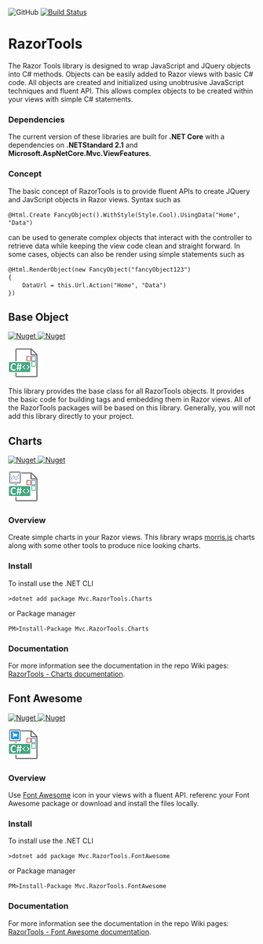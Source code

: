 ![GitHub](https://img.shields.io/github/license/porrey/Razor-Tools?style=for-the-badge)
[![Build Status](https://img.shields.io/travis/porrey/Razor-Tools/master?style=for-the-badge)](https://travis-ci.org/porrey/Razor-Tools)

# RazorTools
The Razor Tools library is designed to wrap JavaScript and JQuery objects into C# methods. Objects can be easily added to Razor views with basic C# code. All objects are created and initialized using unobtrusive JavaScript techniques and fluent API. This allows complex objects to be created within your views with simple C# statements.
### Dependencies

The current version of these libraries are built for **.NET Core** with a dependencies on **.NETStandard 2.1** and **Microsoft.AspNetCore.Mvc.ViewFeatures**.

### Concept
The basic concept of RazorTools is to provide fluent APIs to create JQuery and JavScript objects in Razor views. Syntax such as 

	@Html.Create FancyObject().WithStyle(Style.Cool).UsingData("Home", "Data")
can be used to generate complex objects that interact with the controller to retrieve data while keeping the view code clean and straight forward. In some cases, objects can also be render using simple statements such as

	@Html.RenderObject(new FancyObject("fancyObject123")
	{
		DataUrl = this.Url.Action("Home", "Data")
	})

## Base Object
[![Nuget](https://img.shields.io/nuget/v/Mvc.RazorTools.Base?label=Mvc.RazorTools.Base%20-%20NuGet&style=for-the-badge)
![Nuget](https://img.shields.io/nuget/dt/Mvc.RazorTools.Base?label=Downloads&style=for-the-badge)](https://www.nuget.org/packages/Mvc.RazorTools.Base/)

![](https://github.com/porrey/Razor-Tools/raw/master/Images/Mvc.RazorTools.Base-64.png)

This library provides the base class for all RazorTools objects. It provides the basic code for building tags and embedding them in Razor views. All of the RazorTools packages will be based on this library. Generally, you will not add this library directly to your project.
## Charts
[![Nuget](https://img.shields.io/nuget/v/Mvc.RazorTools.Charts?label=Mvc.RazorTools.Charts%20-%20NuGet&style=for-the-badge)
![Nuget](https://img.shields.io/nuget/dt/Mvc.RazorTools.Charts?label=Downloads&style=for-the-badge)](https://www.nuget.org/packages/Mvc.RazorTools.Charts/)

![](https://github.com/porrey/Razor-Tools/raw/master/Images/Mvc.RazorTools.Charts-64.png)
### Overview
Create simple charts in your Razor views. This library wraps [morris.js](http://morrisjs.github.io/morris.js/) charts along with some other tools to produce nice looking charts.
### Install
To install use the .NET CLI

	>dotnet add package Mvc.RazorTools.Charts

or Package manager

	PM>Install-Package Mvc.RazorTools.Charts
### Documentation
For more information see the documentation in the repo Wiki pages: [RazorTools - Charts documentation](https://github.com/porrey/Razor-Tools/wiki/RazorTools-Charts).
## Font Awesome
[![Nuget](https://img.shields.io/nuget/v/Mvc.RazorTools.FontAwesome?label=Mvc.RazorTools.FontAwesome%20-%20NuGet&style=for-the-badge)
![Nuget](https://img.shields.io/nuget/dt/Mvc.RazorTools.FontAwesome?label=Downloads&style=for-the-badge)](https://www.nuget.org/packages/Mvc.RazorTools.FontAwesome/)

![](https://github.com/porrey/Razor-Tools/raw/master/Images/Mvc.RazorTools.FontAwesome-64.png)

### Overview
Use [Font Awesome](https://fontawesome.com/) icon in your views with a fluent API. referenc your Font Awesome package or download and install the files locally.
### Install
To install use the .NET CLI

	>dotnet add package Mvc.RazorTools.FontAwesome

or Package manager

	PM>Install-Package Mvc.RazorTools.FontAwesome
### Documentation
For more information see the documentation in the repo Wiki pages: [RazorTools - Font Awesome documentation](https://github.com/porrey/Razor-Tools/wiki/Font-Awesome).
